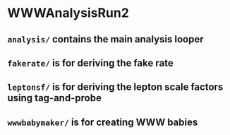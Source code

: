 # WWWAnalysisRun2

## ```analysis/``` contains the main analysis looper

## ```fakerate/``` is for deriving the fake rate

## ```leptonsf/``` is for deriving the lepton scale factors using tag-and-probe

## ```wwwbabymaker/``` is for creating WWW babies

